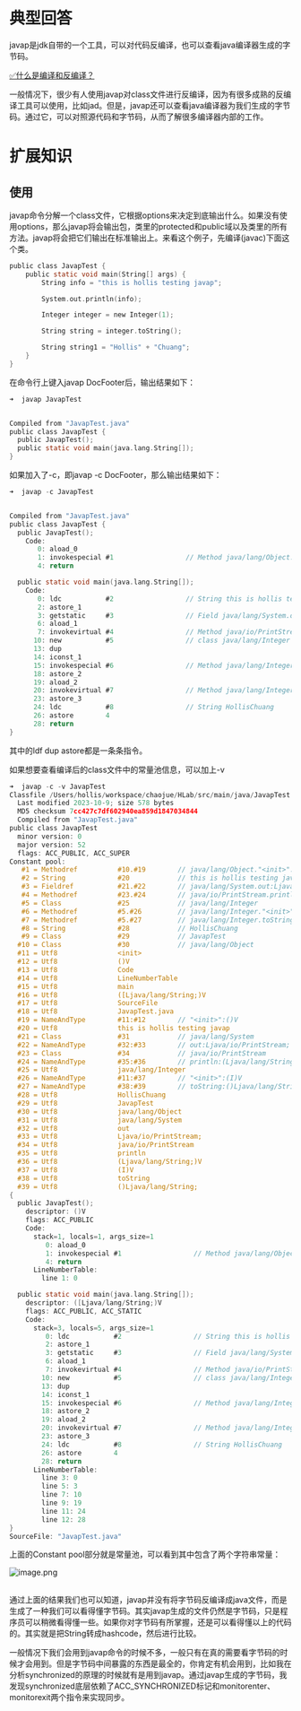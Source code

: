 # 典型回答

javap是jdk自带的一个工具，可以对代码反编译，也可以查看java编译器生成的字节码。

[✅什么是编译和反编译？](https://www.yuque.com/hollis666/fo22bm/gpd672xz0sx2qyyh?view=doc_embed)

一般情况下，很少有人使用javap对class文件进行反编译，因为有很多成熟的反编译工具可以使用，比如jad。但是，javap还可以查看java编译器为我们生成的字节码。通过它，可以对照源代码和字节码，从而了解很多编译器内部的工作。

# 扩展知识

## 使用

javap命令分解一个class文件，它根据options来决定到底输出什么。如果没有使用options，那么javap将会输出包，类里的protected和public域以及类里的所有方法。javap将会把它们输出在标准输出上。来看这个例子，先编译(javac)下面这个类。

```c
public class JavapTest {
    public static void main(String[] args) {
        String info = "this is hollis testing javap";

        System.out.println(info);

        Integer integer = new Integer(1);

        String string = integer.toString();

        String string1 = "Hollis" + "Chuang";
    }
}

```

在命令行上键入javap DocFooter后，输出结果如下：

```c
➜  javap JavapTest 


Compiled from "JavapTest.java"
public class JavapTest {
  public JavapTest();
  public static void main(java.lang.String[]);
}

```

如果加入了-c，即javap -c DocFooter，那么输出结果如下：

```c
➜  javap -c JavapTest


Compiled from "JavapTest.java"
public class JavapTest {
  public JavapTest();
    Code:
       0: aload_0
       1: invokespecial #1                  // Method java/lang/Object."<init>":()V
       4: return

  public static void main(java.lang.String[]);
    Code:
       0: ldc           #2                  // String this is hollis testing javap
       2: astore_1
       3: getstatic     #3                  // Field java/lang/System.out:Ljava/io/PrintStream;
       6: aload_1
       7: invokevirtual #4                  // Method java/io/PrintStream.println:(Ljava/lang/String;)V
      10: new           #5                  // class java/lang/Integer
      13: dup
      14: iconst_1
      15: invokespecial #6                  // Method java/lang/Integer."<init>":(I)V
      18: astore_2
      19: aload_2
      20: invokevirtual #7                  // Method java/lang/Integer.toString:()Ljava/lang/String;
      23: astore_3
      24: ldc           #8                  // String HollisChuang
      26: astore        4
      28: return
}

```

其中的ldf dup astore都是一条条指令。

如果想要查看编译后的class文件中的常量池信息，可以加上-v

```c
➜  javap -c -v JavapTest
Classfile /Users/hollis/workspace/chaojue/HLab/src/main/java/JavapTest.class
  Last modified 2023-10-9; size 578 bytes
  MD5 checksum 7cc427c7df602940ea859d1847034844
  Compiled from "JavapTest.java"
public class JavapTest
  minor version: 0
  major version: 52
  flags: ACC_PUBLIC, ACC_SUPER
Constant pool:
   #1 = Methodref          #10.#19        // java/lang/Object."<init>":()V
   #2 = String             #20            // this is hollis testing javap
   #3 = Fieldref           #21.#22        // java/lang/System.out:Ljava/io/PrintStream;
   #4 = Methodref          #23.#24        // java/io/PrintStream.println:(Ljava/lang/String;)V
   #5 = Class              #25            // java/lang/Integer
   #6 = Methodref          #5.#26         // java/lang/Integer."<init>":(I)V
   #7 = Methodref          #5.#27         // java/lang/Integer.toString:()Ljava/lang/String;
   #8 = String             #28            // HollisChuang
   #9 = Class              #29            // JavapTest
  #10 = Class              #30            // java/lang/Object
  #11 = Utf8               <init>
  #12 = Utf8               ()V
  #13 = Utf8               Code
  #14 = Utf8               LineNumberTable
  #15 = Utf8               main
  #16 = Utf8               ([Ljava/lang/String;)V
  #17 = Utf8               SourceFile
  #18 = Utf8               JavapTest.java
  #19 = NameAndType        #11:#12        // "<init>":()V
  #20 = Utf8               this is hollis testing javap
  #21 = Class              #31            // java/lang/System
  #22 = NameAndType        #32:#33        // out:Ljava/io/PrintStream;
  #23 = Class              #34            // java/io/PrintStream
  #24 = NameAndType        #35:#36        // println:(Ljava/lang/String;)V
  #25 = Utf8               java/lang/Integer
  #26 = NameAndType        #11:#37        // "<init>":(I)V
  #27 = NameAndType        #38:#39        // toString:()Ljava/lang/String;
  #28 = Utf8               HollisChuang
  #29 = Utf8               JavapTest
  #30 = Utf8               java/lang/Object
  #31 = Utf8               java/lang/System
  #32 = Utf8               out
  #33 = Utf8               Ljava/io/PrintStream;
  #34 = Utf8               java/io/PrintStream
  #35 = Utf8               println
  #36 = Utf8               (Ljava/lang/String;)V
  #37 = Utf8               (I)V
  #38 = Utf8               toString
  #39 = Utf8               ()Ljava/lang/String;
{
  public JavapTest();
    descriptor: ()V
    flags: ACC_PUBLIC
    Code:
      stack=1, locals=1, args_size=1
         0: aload_0
         1: invokespecial #1                  // Method java/lang/Object."<init>":()V
         4: return
      LineNumberTable:
        line 1: 0

  public static void main(java.lang.String[]);
    descriptor: ([Ljava/lang/String;)V
    flags: ACC_PUBLIC, ACC_STATIC
    Code:
      stack=3, locals=5, args_size=1
         0: ldc           #2                  // String this is hollis testing javap
         2: astore_1
         3: getstatic     #3                  // Field java/lang/System.out:Ljava/io/PrintStream;
         6: aload_1
         7: invokevirtual #4                  // Method java/io/PrintStream.println:(Ljava/lang/String;)V
        10: new           #5                  // class java/lang/Integer
        13: dup
        14: iconst_1
        15: invokespecial #6                  // Method java/lang/Integer."<init>":(I)V
        18: astore_2
        19: aload_2
        20: invokevirtual #7                  // Method java/lang/Integer.toString:()Ljava/lang/String;
        23: astore_3
        24: ldc           #8                  // String HollisChuang
        26: astore        4
        28: return
      LineNumberTable:
        line 3: 0
        line 5: 3
        line 7: 10
        line 9: 19
        line 11: 24
        line 12: 28
}
SourceFile: "JavapTest.java"

```

上面的Constant pool部分就是常量池，可以看到其中包含了两个字符串常量：

![image.png](https://cdn.nlark.com/yuque/0/2023/png/5378072/1696857383822-11f7a85a-c60c-4b2c-ae3c-d6939ca957d2.png#averageHue=%23fbf5f2&clientId=u1881cd1f-3a68-4&from=paste&height=183&id=u4419da0a&originHeight=183&originWidth=742&originalType=binary&ratio=1&rotation=0&showTitle=false&size=141298&status=done&style=none&taskId=ucb8b7f1a-af75-4781-a42b-955759cdb1a&title=&width=742)

## 

通过上面的结果我们也可以知道，javap并没有将字节码反编译成java文件，而是生成了一种我们可以看得懂字节码。其实javap生成的文件仍然是字节码，只是程序员可以稍微看得懂一些。如果你对字节码有所掌握，还是可以看得懂以上的代码的。其实就是把String转成hashcode，然后进行比较。

一般情况下我们会用到javap命令的时候不多，一般只有在真的需要看字节码的时候才会用到。但是字节码中间暴露的东西是最全的，你肯定有机会用到，比如我在分析synchronized的原理的时候就有是用到javap。通过javap生成的字节码，我发现synchronized底层依赖了ACC_SYNCHRONIZED标记和monitorenter、monitorexit两个指令来实现同步。
